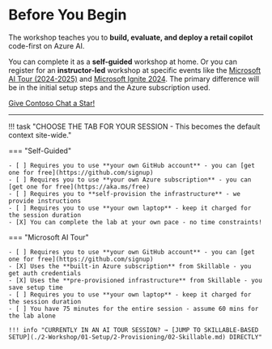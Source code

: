 # Before You Begin

The workshop teaches you to **build, evaluate, and deploy a retail copilot** code-first on Azure AI. 

You can complete it as a **self-guided** workshop at home. Or you can register for an **instructor-led** workshop at specific events like the [Microsoft AI Tour (2024-2025)](https://aka.ms/aitour) and [Microsoft Ignite 2024](https://ignite.microsoft.com/en-US/sessions?search=LAB401). The primary difference will be in the initial setup steps and the Azure subscription used.

<a class="github-button" href="https://github.com/Azure-Samples/contoso-chat" data-color-scheme="no-preference: light; light: light; dark: dark;" data-size="large" data-show-count="true" aria-label="Star Azure-Samples/contoso-chat on GitHub"> Give Contoso Chat a Star!</a>

---

!!! task "CHOOSE THE TAB FOR YOUR SESSION - This becomes the default context site-wide."

=== "Self-Guided"

    - [ ] Requires you to use **your own GitHub account** - you can [get one for free](https://github.com/signup)
    - [ ] Requires you to use **your own Azure subscription** - you can [get one for free](https://aka.ms/free) 
    - [ ] Requires you to **self-provision the infrastructure** - we provide instructions
    - [ ] Requires you to use **your own laptop** - keep it charged for the session duration
    - [X] You can complete the lab at your own pace - no time constraints!

=== "Microsoft AI Tour"

    - [ ] Requires you to use **your own GitHub account** - you can [get one for free](https://github.com/signup)
    - [X] Uses the **built-in Azure subscription** from Skillable - you get auth credentials
    - [X] Uses the **pre-provisioned infrastructure** from Skillable - you save setup time
    - [ ] Requires you to use **your own laptop** - keep it charged for the session duration
    - [ ] You have 75 minutes for the entire session - assume 60 mins for the lab alone

    !!! info "CURRENTLY IN AN AI TOUR SESSION? → [JUMP TO SKILLABLE-BASED SETUP](./2-Workshop/01-Setup/2-Provisioning/02-Skillable.md) DIRECTLY"  